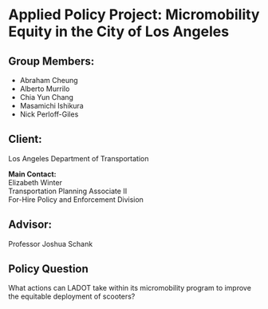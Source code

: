 # Applied Policy Project: Micromobility Equity in the City of Los Angeles
## Group Members: 
- Abraham Cheung
- Alberto Murrilo
- Chia Yun Chang
- Masamichi Ishikura
- Nick Perloff-Giles

## Client: 
Los Angeles Department of Transportation  

**Main Contact:**  
Elizabeth Winter  
Transportation Planning Associate II  
For-Hire Policy and Enforcement Division  

## Advisor:
Professor Joshua Schank

## Policy Question
What actions can LADOT take within its micromobility program to improve the equitable deployment of scooters?
